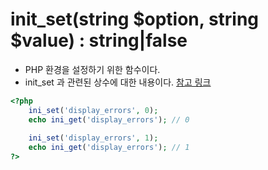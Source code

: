# init_set(string $option, string $value) : string|false

- PHP 환경을 설정하기 위한 함수이다.
- init_set 과 관련된 상수에 대한 내용이다. [참고 링크](https://www.php.net/manual/en/ini.list.php)

```php
<?php
    ini_set('display_errors', 0);
    echo ini_get('display_errors'); // 0
    
    ini_set('display_errors', 1);
    echo ini_get('display_errors'); // 1
?>
```